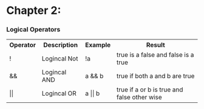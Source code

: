 # Chapter 2:

### Logical Operators

<table>

  <tr>
      <th>Operator</th>
      <th>Description</th>
      <th>Example</th>
      <th>Result</th>
  </tr>
  
  <tr>
    <td>!</td>
    <td>Logincal Not</td>
    <td>!a</td>
    <td>true is a false and false is a true</td>
  </tr>
  <tr>
      <td>&&</td>
      <td>Logincal AND</td>
      <td>a && b</td>
      <td>true if both a and b are true</td>
   </tr>
   <tr>
         <td>||</td>
         <td>Logincal OR</td>
         <td>a || b</td>
         <td>true if  a or b is true and false other wise</td>
    </tr>
    
    
</table>